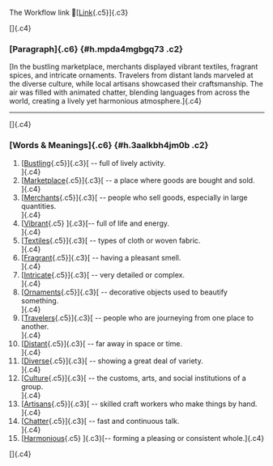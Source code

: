 The Workflow link
👏[[Link](https://www.google.com/url?q=http://www.google.com&sa=D&source=editors&ust=1759274327750672&usg=AOvVaw2GNJ4PTg3UqVbwSd2JxwyR){.c5}]{.c3}

[]{.c4}

### [Paragraph]{.c6} {#h.mpda4mgbgq73 .c2}

[In the bustling marketplace, merchants displayed vibrant textiles,
fragrant spices, and intricate ornaments. Travelers from distant lands
marveled at the diverse culture, while local artisans showcased their
craftsmanship. The air was filled with animated chatter, blending
languages from across the world, creating a lively yet harmonious
atmosphere.]{.c4}

------------------------------------------------------------------------

[]{.c4}

### [Words & Meanings]{.c6} {#h.3aalkbh4jm0b .c2}

1.  [[Bustling](https://www.google.com/url?q=http://www.google.com&sa=D&source=editors&ust=1759274327751341&usg=AOvVaw2si4RTr35nDVbGeSo_bVlp){.c5}]{.c3}[ --
    full of lively activity.\
    ]{.c4}
2.  [[Marketplace](https://www.google.com/url?q=http://www.google.com&sa=D&source=editors&ust=1759274327751461&usg=AOvVaw24wqGBWnlMvRjaqnK7S0rm){.c5}]{.c3}[ --
    a place where goods are bought and sold.\
    ]{.c4}
3.  [[Merchants](https://www.google.com/url?q=http://www.google.com&sa=D&source=editors&ust=1759274327751583&usg=AOvVaw2uNbM1Wdt2PhFbpDVn1MGR){.c5}]{.c3}[ --
    people who sell goods, especially in large quantities.\
    ]{.c4}
4.  [[Vibrant](https://www.google.com/url?q=http://www.google.com&sa=D&source=editors&ust=1759274327751710&usg=AOvVaw1BE1QItjZ-nFUhc1eH2mlB){.c5}
    ]{.c3}[-- full of life and energy.\
    ]{.c4}
5.  [[Textiles](https://www.google.com/url?q=http://www.google.com&sa=D&source=editors&ust=1759274327751801&usg=AOvVaw22RI60MpbF5qVmC98dxfVi){.c5}]{.c3}[ --
    types of cloth or woven fabric.\
    ]{.c4}
6.  [[Fragrant](https://www.google.com/url?q=http://www.google.com&sa=D&source=editors&ust=1759274327751901&usg=AOvVaw0y9oNrTbN9nuBz2gztnJns){.c5}]{.c3}[ --
    having a pleasant smell.\
    ]{.c4}
7.  [[Intricate](https://www.google.com/url?q=http://www.google.com&sa=D&source=editors&ust=1759274327751998&usg=AOvVaw28b6bR2zYQ5eRsPQGu1mxO){.c5}]{.c3}[ --
    very detailed or complex.\
    ]{.c4}
8.  [[Ornaments](https://www.google.com/url?q=http://www.google.com&sa=D&source=editors&ust=1759274327752134&usg=AOvVaw1dCNnwolWKe7FYn7smRDeA){.c5}]{.c3}[ --
    decorative objects used to beautify something.\
    ]{.c4}
9.  [[Travelers](https://www.google.com/url?q=http://www.google.com&sa=D&source=editors&ust=1759274327752345&usg=AOvVaw1xe9aLy7MQfmFlTHZtgNU3){.c5}]{.c3}[ --
    people who are journeying from one place to another.\
    ]{.c4}
10. [[Distant](https://www.google.com/url?q=http://www.google.com&sa=D&source=editors&ust=1759274327752558&usg=AOvVaw2cxVFcwwQKsG2RvrS7UIQM){.c5}]{.c3}[ --
    far away in space or time.\
    ]{.c4}
11. [[Diverse](https://www.google.com/url?q=http://www.google.com&sa=D&source=editors&ust=1759274327752733&usg=AOvVaw3yoM4pj1tcaiFRfkWPtYb8){.c5}]{.c3}[ --
    showing a great deal of variety.\
    ]{.c4}
12. [[Culture](https://www.google.com/url?q=http://www.google.com&sa=D&source=editors&ust=1759274327752984&usg=AOvVaw1stNN-d_VpOQpr5g2xrI69){.c5}]{.c3}[ --
    the customs, arts, and social institutions of a group.\
    ]{.c4}
13. [[Artisans](https://www.google.com/url?q=http://www.google.com&sa=D&source=editors&ust=1759274327753216&usg=AOvVaw3S-localhNx92-94oXkm1K){.c5}]{.c3}[ --
    skilled craft workers who make things by hand.\
    ]{.c4}
14. [[Chatter](https://www.google.com/url?q=http://www.google.com&sa=D&source=editors&ust=1759274327753446&usg=AOvVaw3uuqG2uZqOwVrTl9uOvZ8k){.c5}]{.c3}[ --
    fast and continuous talk.\
    ]{.c4}
15. [[Harmonious](https://www.google.com/url?q=http://www.google.com&sa=D&source=editors&ust=1759274327753643&usg=AOvVaw0uAyc-UqWf41Z4_AcgLlWp){.c5}
    ]{.c3}[-- forming a pleasing or consistent whole.]{.c4}

[]{.c4}
